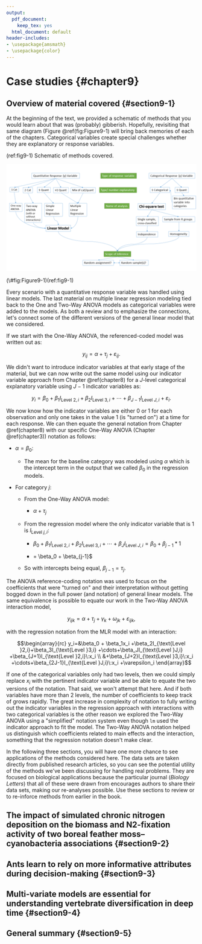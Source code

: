 ```yaml
---
output:
  pdf_document: 
    keep_tex: yes
  html_document: default
header-includes:
- \usepackage{amsmath}
- \usepackage{color}
---
```


# Case studies {#chapter9}







## Overview of material covered	{#section9-1}

At the beginning of the text, we provided a schematic of methods that you would
learn about that was (probably) gibberish. Hopefully, revisiting that same diagram
(Figure \@ref(fig:Figure9-1) will bring back memories of each of the chapters.
Categorical variables create special challenges whether they are explanatory or
response variables. 

(ref:fig9-1) Schematic of methods covered. 

<div class="figure">
<img src="chapter9_files/image002.png" alt="(ref:fig9-1)"  />
<p class="caption">(\#fig:Figure9-1)(ref:fig9-1)</p>
</div>

Every scenario with a quantitative response variable was handled using linear
models. The last material on multiple linear regression modeling tied back to
the One and Two-Way ANOVA models as categorical variables were added to the
models. As both a review and to emphasize the connections, let's connect some 
of the different versions of the general linear model that we considered. 

If we start with the One-Way ANOVA, the referenced-coded model was written out
as:

$$y_{ij}=\alpha + \tau_j + \varepsilon_{ij}.$$

We didn't want to introduce indicator variables at that early stage of the 
material, but we can now write out the same model using our indicator variable
approach from Chapter \@ref(chapter8) for a $J$-level categorical explanatory
variable using $J-1$ indicator variables as:

$$y_i = \beta_0 + \beta_1I_{\text{Level }2,i} + \beta_2I_{\text{Level }3,i} +
\cdots + \beta_{J-1}I_{\text{Level }J,i} + \varepsilon_i.$$

We now know how the indicator variables are either 0 or 1 for each observation
and only one takes in the value 1 (is "turned on") at a time for each response.
We can then equate the general notation from Chapter \@ref(chapter8) with our
specific One-Way ANOVA (Chapter \@ref(chapter3)) notation as follows:

* $\alpha = \beta_0$:

    * The mean for the baseline category was modeled using $\alpha$ which is
    the intercept term in the output that we called $\beta_0$ in the
    regression models. 
    
* For category $j$:

    * From the One-Way ANOVA model:
    
        * $\alpha + \tau_j$
        
    * From the regression model where the only indicator variable that is 1
    is $I_{\text{Level }j,i}$:
    
        * $\beta_0 + \beta_1I_{\text{Level }2,i} + \beta_2I_{\text{Level }3,i} + \cdots + \beta_JI_{\text{Level }J,i} =  \beta_0 + \beta_{j-1}*1$
        
        * = \beta_0 + \beta_{j-1}$
        
    * So with intercepts being equal, $\beta_{j-1}=\tau_j$.

The ANOVA reference-coding notation was used to focus on the coefficients that
were "turned on" and their interpretation without getting bogged down in the
full power (and notation) of general linear models. The same equivalence is 
possible to equate our work in the Two-Way ANOVA interaction model, 

$$y_{ijk} = \alpha + \tau_j + \gamma_k + \omega_{jk} + \varepsilon_{ijk},$$

with the regression notation from the MLR model with an interaction: 

$$\begin{array}{rc}
y_i=&\beta_0 + \beta_1x_i +\beta_2I_{\text{Level }2,i}+\beta_3I_{\text{Level }3,i}
+\cdots+\beta_JI_{\text{Level }J,i} +\beta_{J+1}I_{\text{Level }2,i}\:x_i \\
&+\beta_{J+2}I_{\text{Level }3,i}\:x_i
+\cdots+\beta_{2J-1}I_{\text{Level }J,i}\:x_i +\varepsilon_i
\end{array}$$

If one of the categorical variables only had two levels, then we could simply
replace $x_i$ with the pertinent indicator variable and be able to equate the
two versions of the notation. That said, we won't attempt that here. And if
both variables have more than 2 levels, the number of coefficients to keep 
track of grows rapidly. The great increase in complexity of notation to fully 
writing out the indicator variables in the regression approach with 
interactions with two categorical variables is the other reason we explored the
Two-Way ANOVA using a "simplified" notation system even though ``lm`` used the
indicator approach to fit the model. The Two-Way ANOVA notation helped us 
distinguish which coefficients related to main effects and the interaction, 
something that the regression notation doesn't make clear. 

In the following three sections, you will have one more chance to see
applications of the methods considered here. The data sets are taken directly 
from published research articles, so you can see the potential utility of the
methods we've been discussing for handling real problems. They are focused on
biological applications because the particular journal (*Biology Letters*) that
all of these were drawn from encourages authors to share their data sets, making
our re-analyses possible. Use these sections to review or to re-inforce methods 
from earlier in the book.

## The impact of simulated chronic nitrogen deposition on the biomass and N2-fixation activity of two boreal feather moss–cyanobacteria associations	{#section9-2}

## Ants learn to rely on more informative attributes during decision-making	{#section9-3}

## Multi-variate models are essential for understanding vertebrate diversification in deep time	{#section9-4}

## General summary	{#section9-5}






